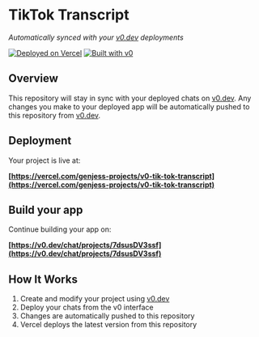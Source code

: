 # TikTok Transcript

*Automatically synced with your [v0.dev](https://v0.dev) deployments*

[![Deployed on Vercel](https://img.shields.io/badge/Deployed%20on-Vercel-black?style=for-the-badge&logo=vercel)](https://vercel.com/genjess-projects/v0-tik-tok-transcript)
[![Built with v0](https://img.shields.io/badge/Built%20with-v0.dev-black?style=for-the-badge)](https://v0.dev/chat/projects/7dsusDV3ssf)

## Overview

This repository will stay in sync with your deployed chats on [v0.dev](https://v0.dev).
Any changes you make to your deployed app will be automatically pushed to this repository from [v0.dev](https://v0.dev).

## Deployment

Your project is live at:

**[https://vercel.com/genjess-projects/v0-tik-tok-transcript](https://vercel.com/genjess-projects/v0-tik-tok-transcript)**

## Build your app

Continue building your app on:

**[https://v0.dev/chat/projects/7dsusDV3ssf](https://v0.dev/chat/projects/7dsusDV3ssf)**

## How It Works

1. Create and modify your project using [v0.dev](https://v0.dev)
2. Deploy your chats from the v0 interface
3. Changes are automatically pushed to this repository
4. Vercel deploys the latest version from this repository